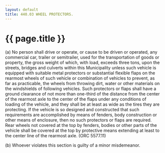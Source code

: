 ```yaml
---
layout: default 
title: 440.03 WHEEL PROTECTORS.
---
```


{{ page.title }}
================

​(a) No person shall drive or operate, or cause to be driven or
operated, any commercial car, trailer or semitrailer, used for the
transportation of goods or property, the gross weight of which, with
load, exceeds three tons, upon the streets, bridges and culverts within
this Municipality unless such vehicle is equipped with suitable metal
protectors or substantial flexible flaps on the rearmost wheels of such
vehicle or combination of vehicles to prevent, as far as practicable,
the wheels from throwing dirt, water or other materials on the
windshields of following vehicles. Such protectors or flaps shall have a
ground clearance of not more than one-third of the distance from the
center of the rearmost axle to the center of the flaps under any
conditions of loading of the vehicle, and they shall be at least as wide
as the tires they are protecting. If the vehicle is so designed and
constructed that such requirements are accomplished by means of fenders,
body construction or other means of enclosure, then no such protectors
or flaps are required. Rear wheels not covered at the top by fenders,
bodies or other parts of the vehicle shall be covered at the top by
protective means extending at least to the center line of the rearmost
axle. (ORC 5577.11)

​(b) Whoever violates this section is guilty of a minor misdemeanor.
